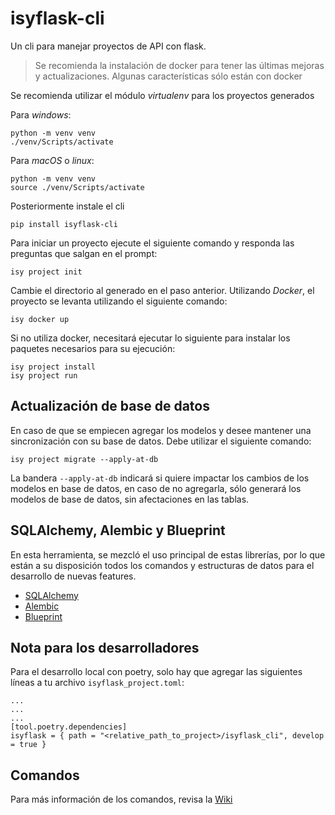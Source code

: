 # isyflask-cli

Un cli para manejar proyectos de API con flask.

> Se recomienda la instalación de docker para tener las últimas mejoras y actualizaciones. Algunas características sólo están con docker

Se recomienda utilizar el módulo *virtualenv* para los proyectos generados

Para _windows_:
````commandline
python -m venv venv
./venv/Scripts/activate
````

Para _macOS_ o _linux_:
````commandline
python -m venv venv
source ./venv/Scripts/activate
````

Posteriormente instale el cli

````commandline
pip install isyflask-cli
````

Para iniciar un proyecto ejecute el siguiente comando y responda las preguntas que salgan en el prompt:

````commandline
isy project init
````

Cambie el directorio al generado en el paso anterior. Utilizando *Docker*, el proyecto se levanta utilizando el siguiente comando:

````commandline
isy docker up
````

Si no utiliza docker, necesitará ejecutar lo siguiente para instalar los paquetes necesarios para su ejecución:

```commandline
isy project install
isy project run
```

## Actualización de base de datos
En caso de que se empiecen agregar los modelos y desee mantener una sincronización con su base de datos. Debe utilizar el siguiente comando:

```commandline
isy project migrate --apply-at-db
```

La bandera `--apply-at-db` indicará si quiere impactar los cambios de los modelos en base de datos, en caso de no agregarla, sólo generará los modelos de base de datos, sin afectaciones en las tablas.


## SQLAlchemy, Alembic y Blueprint

En esta herramienta, se mezcló el uso principal de estas librerías, por lo que están a su disposición todos los comandos y estructuras de datos para el desarrollo de nuevas features.

* [SQLAlchemy](https://www.sqlalchemy.org/)
* [Alembic](https://alembic.sqlalchemy.org/en/latest/)
* [Blueprint](https://flask.palletsprojects.com/en/1.1.x/blueprints/)

## Nota para los desarrolladores

Para el desarrollo local con poetry, solo hay que agregar las siguientes líneas a tu archivo `isyflask_project.toml`:

```
...
...
...
[tool.poetry.dependencies]
isyflask = { path = "<relative_path_to_project>/isyflask_cli", develop = true }
```

## Comandos
Para más información de los comandos, revisa la [Wiki](https://github.com/DavidCuy/easyflask-cli/wiki/)

